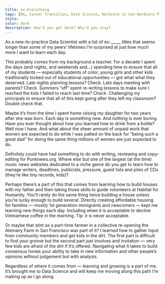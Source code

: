 ```yaml
---
title: ex-Everything
tags: [Me, Career Transition, Data Science, Hardcore in non-Hardcore Places]
style: 
color: dark
description: How'd you get here? Why'd you stay?
---
```


As a new-to-practice Data Scientist with a list of ex-_____ titles that seems longer than some of my peers’ lifetimes I’m surprised at just how much more I want to learn each day.

This probably comes from my background a teacher. For a decade I spent the days (and nights, and weekends and…) spending time to ensure that all of my students — especially students of color, young girls and other kids traditionally locked out of educational opportunities — got what what they deserved. Late nights planning lessons? Check. Late days meeting with parents? Check. Summers “off” spent re-writing lessons to make sure I reached the kids I failed to reach last time? Check. Challenging my principals to ensure that all of this kept going after they left my classroom? Double check that.

Maybe it’s from the time I spent home raising my daughter for two years after she was born. Each day is something new. And nothing is ever boring. Have you ever thought about how you learned how to drink from a bottle? Well now I have. And what about the sheer amount of unpaid work that women are expected to do while I was patted on the back for “being such a great dad” for doing the same thing millions of women are just expected to do.

Definitely could have had something to do with writing, reviewing and copy-editing for Punknews.org. Where else but one of the largest (at the time) music news websites dedicated to a niche genre do you get to learn how to manage writers, deadlines, publicists, pressure, guest lists and piles of CDs (they’re like tiny records, kids)?

Perhaps there’s a part of this that comes from learning how to build houses with my father and then taking those skills to guide volunteers at Habitat for Humanity. You’ll rarely do the same thing twice building a house unless you’re lucky enough to build several. Directly creating affordable housing for families — mostly 1st generation immigrants and newcomers — kept me learning new things each day. Including when it is acceptable to decline Vietnamese coffee in the morning. Tip: it is never acceptable.

Or maybe that stint as a part-time farmer in a collective re-opening the Alemany Farm in San Francisco was part of it? I learned how to gather input from community members and get kids in the dirt. The first part is difficult to find your groove but the second part just involves and invitation — very few kids are afraid of the dirt if it’s offered. Navigating what it takes to build consensus hones your ability to take in new information and other people’s opinions without judgement but with analysis.

Regardless of where it comes from — learning and growing is a part of me. It’s brought me to Data Science and will keep me moving along this path I’m making up as I go along.